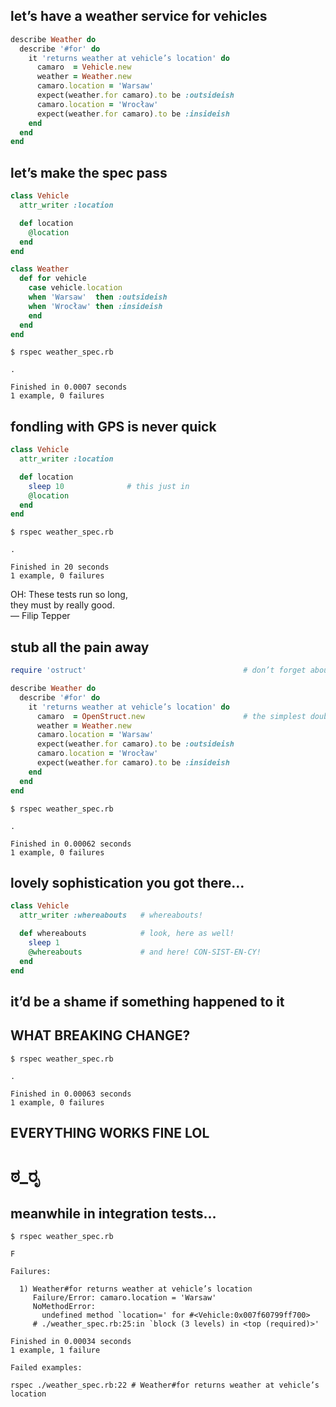 ## let’s have a weather service for vehicles

```ruby
describe Weather do
  describe '#for' do
    it 'returns weather at vehicle’s location' do
      camaro  = Vehicle.new
      weather = Weather.new
      camaro.location = 'Warsaw'
      expect(weather.for camaro).to be :outsideish
      camaro.location = 'Wrocław'
      expect(weather.for camaro).to be :insideish
    end
  end
end
```


## let’s make the spec pass

```ruby
class Vehicle
  attr_writer :location

  def location
    @location
  end
end
```

```ruby
class Weather
  def for vehicle
    case vehicle.location
    when 'Warsaw'  then :outsideish
    when 'Wrocław' then :insideish
    end
  end
end
```
<!-- .element: class="fragment" -->

```no-highlight
$ rspec weather_spec.rb
```
<!-- .element: class="fragment" -->

```no-highlight
.

Finished in 0.0007 seconds
1 example, 0 failures
```
<!-- .element: class="fragment" -->


## fondling with GPS is never quick

```ruby
class Vehicle
  attr_writer :location

  def location
    sleep 10              # this just in
    @location
  end
end
```

```no-highlight
$ rspec weather_spec.rb
```
<!-- .element: class="fragment" -->

```no-highlight
.

Finished in 20 seconds
1 example, 0 failures
```
<!-- .element: class="fragment" -->

<p class='fragment quote'>OH: These tests run so long,<br
/>they must by really good.<br />— Filip Tepper</p>


## stub all the pain away

```ruby
require 'ostruct'                                   # don’t forget about this

describe Weather do
  describe '#for' do
    it 'returns weather at vehicle’s location' do
      camaro  = OpenStruct.new                      # the simplest double
      weather = Weather.new
      camaro.location = 'Warsaw'
      expect(weather.for camaro).to be :outsideish
      camaro.location = 'Wrocław'
      expect(weather.for camaro).to be :insideish
    end
  end
end
```

```no-highlight
$ rspec weather_spec.rb
```
<!-- .element: class="fragment" -->

```no-highlight
.

Finished in 0.00062 seconds
1 example, 0 failures
```
<!-- .element: class="fragment" -->


## lovely sophistication you got there…

```ruby
class Vehicle
  attr_writer :whereabouts   # whereabouts!

  def whereabouts            # look, here as well!
    sleep 1
    @whereabouts             # and here! CON-SIST-EN-CY!
  end
end
```

## it’d be a shame if something happened to it


## WHAT BREAKING CHANGE?

```no-highlight
$ rspec weather_spec.rb
```
<!-- .element: class="fragment" -->

```no-highlight
.

Finished in 0.00063 seconds
1 example, 0 failures
```
<!-- .element: class="fragment" -->

## EVERYTHING WORKS FINE LOL
<!-- .element: class="fragment" -->

# ಠ_ರೃ
<!-- .element: class="fragment" -->


## meanwhile in integration tests…

```no-highlight
$ rspec weather_spec.rb
```

```no-highlight
F

Failures:

  1) Weather#for returns weather at vehicle’s location
     Failure/Error: camaro.location = 'Warsaw'
     NoMethodError:
       undefined method `location=' for #<Vehicle:0x007f60799ff700>
     # ./weather_spec.rb:25:in `block (3 levels) in <top (required)>'

Finished in 0.00034 seconds
1 example, 1 failure

Failed examples:

rspec ./weather_spec.rb:22 # Weather#for returns weather at vehicle’s location
```
